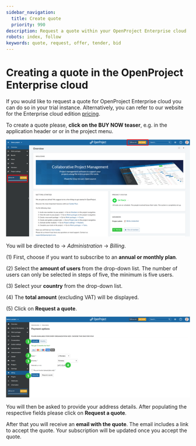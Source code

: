 ```yaml
---
sidebar_navigation:
  title: Create quote
  priority: 990
description: Request a quote within your OpenProject Enterprise cloud
robots: index, follow
keywords: quote, request, offer, tender, bid
---
```


# Creating a quote in the OpenProject Enterprise cloud

If you would like to request a quote for OpenProject Enterprise cloud you can do so in your trial instance. Alternatively, you can refer to our website for the Enterprise cloud edition [pricing](https://www.openproject.org/pricing/).

To create a quote please, **click on the BUY NOW teaser**, e.g. in the application header or or in the project menu.

![Cloud-edition-buy-now-teaser](Cloud-edition-buy-now-teaser.png)

You will be directed to -> *Administration* -> *Billing*.

(1) First, choose if you want to subscribe to an **annual or monthly plan**.

(2) Select the **amount of users** from the drop-down list. The number of users can only be selected in steps of five, the minimum is five users.

(3) Select your **country** from the drop-down list.

(4) The **total amount** (excluding VAT) will be displayed.

(5) Click on **Request a quote**.

![Cloud-edition-create-quote](Cloud-edition-quote-creation.png)



You will then be asked to provide your address details. After populating the respective fields please click on **Request a quote**.

After that you will receive an **email with the quote**. The email includes a link to accept the quote. Your subscription will be updated once you accept the quote.
